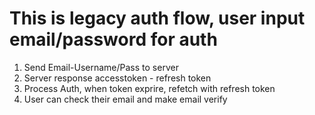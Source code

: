 # This is legacy auth flow, user input email/password for auth

1. Send Email-Username/Pass to server
2. Server response accesstoken - refresh token
3. Process Auth, when token exprire, refetch with refresh token
4. User can check their email and make email verify
